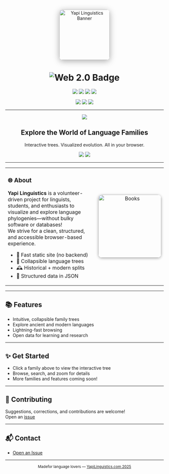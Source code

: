 <!-- Web 2.0 Style Banner -->
<p align="center">
  <img src="https://www.thetreecareguide.com/wp-content/uploads/tree-guide-and-tree-care-tips1-1024x329.jpg" alt="Yapi Linguistics Banner" style="border-radius: 10px; box-shadow: 0 4px 20px #aaa;" height="160">
</p>

<h1 align="center">
  <img src="https://img.shields.io/badge/Yapi%20Linguistics-%F0%9F%94%A5%20Web%202.0%20Explorer%20-%23007acc?style=for-the-badge&logo=firefox-browser" alt="Web 2.0 Badge">
</h1>

<p align="center">
  <a href="https://yapilinguistics.com/Sino-Tibetan/"><img src="https://img.shields.io/badge/Sino--Tibetan-Tree-blue?style=for-the-badge"></a>
  <a href="https://www.yapilinguistics.com/Indo-European/"><img src="https://img.shields.io/badge/Indo--European-Tree-green?style=for-the-badge"></a>
  <a href="https://www.yapilinguistics.com/Japonic/"><img src="https://img.shields.io/badge/Japonic-Tree-orange?style=for-the-badge"></a>
  <img src="https://img.shields.io/badge/More%20Coming-Soon-yellow?style=for-the-badge">
</p>

<p align="center">
  <img src="https://img.shields.io/badge/status-active-brightgreen?style=flat-square">
  <img src="https://img.shields.io/badge/license-MIT-blue?style=flat-square">
  <img src="https://img.shields.io/badge/languages-structured_JSON-yellow?style=flat-square">
</p>

---

<div align="center">
  <img src="https://img.icons8.com/color/96/000000/language.png"/>
  <h2>Explore the World of Language Families</h2>
  <p>Interactive trees. Visualized evolution. All in your browser.</p>
  <a href="#features"><img src="https://img.shields.io/badge/See-Features-1abc9c?style=for-the-badge"></a>
  <a href="#contributing"><img src="https://img.shields.io/badge/Get-Involved-f39c12?style=for-the-badge"></a>
</div>

---

<table>
<tr>
<td width="60%" valign="top">

### 🌐 About

**Yapi Linguistics** is a volunteer-driven project for linguists, students, and enthusiasts to visualize and explore language phylogenies—without bulky software or databases!  
We strive for a clean, structured, and accessible browser-based experience.

- 🚀 Fast static site (no backend)
- 🌳 Collapsible language trees
- 🕰️ Historical + modern splits
- 📄 Structured data in JSON

</td>
<td align="center" width="40%">
  <img src="https://www.publishcentral.com.au/wp-content/uploads/2023/05/book-pile-of-must-read-books-scaled1.jpeg" alt="Books" width="200" style="border-radius: 12px;box-shadow:0 2px 8px #aaa;">
</td>
</tr>
</table>

---

## 📚 Features

- Intuitive, collapsible family trees
- Explore ancient and modern languages
- Lightning-fast browsing
- Open data for learning and research

---

## ✨ Get Started

- Click a family above to view the interactive tree
- Browse, search, and zoom for details
- More families and features coming soon!

---

## 🤝 Contributing

Suggestions, corrections, and contributions are welcome!  
Open an [issue](https://github.com/teydrin/YapiLinguistics/issues)

---

## 📬 Contact

- [Open an Issue](https://github.com/teydrin/YapiLinguistics/issues)

---

<div align="center">
  <sub>
    Madefor language lovers — <a href="https://yapilinguistics.com">YapiLinguistics.com 2025</a>
  </sub>
</div>







